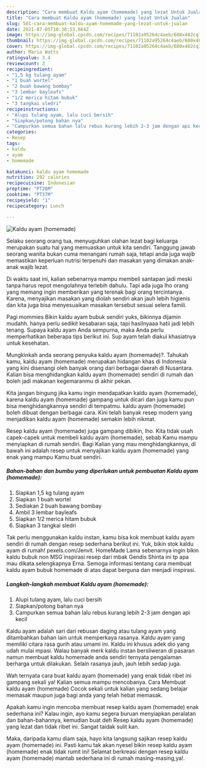 ```yaml
---
description: "Cara membuat Kaldu ayam (homemade) yang lezat Untuk Jualan"
title: "Cara membuat Kaldu ayam (homemade) yang lezat Untuk Jualan"
slug: 581-cara-membuat-kaldu-ayam-homemade-yang-lezat-untuk-jualan
date: 2021-07-05T10:38:53.664Z
image: https://img-global.cpcdn.com/recipes/71102a95264c4aeb/680x482cq70/kaldu-ayam-homemade-foto-resep-utama.jpg
thumbnail: https://img-global.cpcdn.com/recipes/71102a95264c4aeb/680x482cq70/kaldu-ayam-homemade-foto-resep-utama.jpg
cover: https://img-global.cpcdn.com/recipes/71102a95264c4aeb/680x482cq70/kaldu-ayam-homemade-foto-resep-utama.jpg
author: Mario Watts
ratingvalue: 3.4
reviewcount: 3
recipeingredient:
- "1,5 kg tulang ayam"
- "1 buah wortel"
- "2 buah bawang bombay"
- "3 lembar bayleafs"
- "1/2 merica hitam bubuk"
- "3 tangkai sledri"
recipeinstructions:
- "Alupi tulang ayam, lalu cuci bersih"
- "Siapkan/potong bahan nya"
- "Campurkan semua bahan lalu rebus kurang lebih 2-3 jam dengan api kecil"
categories:
- Resep
tags:
- kaldu
- ayam
- homemade

katakunci: kaldu ayam homemade 
nutrition: 292 calories
recipecuisine: Indonesian
preptime: "PT26M"
cooktime: "PT37M"
recipeyield: "1"
recipecategory: Lunch

---
```



![Kaldu ayam (homemade)](https://img-global.cpcdn.com/recipes/71102a95264c4aeb/680x482cq70/kaldu-ayam-homemade-foto-resep-utama.jpg)

Selaku seorang orang tua, menyuguhkan olahan lezat bagi keluarga merupakan suatu hal yang memuaskan untuk kita sendiri. Tanggung jawab seorang  wanita bukan cuma menangani rumah saja, tetapi anda juga wajib memastikan keperluan nutrisi terpenuhi dan masakan yang dimakan anak-anak wajib lezat.

Di waktu  saat ini, kalian sebenarnya mampu membeli santapan jadi meski tanpa harus repot mengolahnya terlebih dahulu. Tapi ada juga lho orang yang memang ingin memberikan yang terenak bagi orang tercintanya. Karena, menyajikan masakan yang diolah sendiri akan jauh lebih higienis dan kita juga bisa menyesuaikan masakan tersebut sesuai selera famili. 

Pagi mommies Bikin kaldu ayam bubuk sendiri yuks, bikinnya dijamin mudahh. hanya perlu sedikit kesabaran saja, tapi hasilnyaaa hatii jadi lebih tenang. Supaya kaldu ayam Anda sempurna, maka Anda perlu memperhatikan beberapa tips berikut ini. Sup ayam telah diakui khasiatnya untuk kesehatan.

Mungkinkah anda seorang penyuka kaldu ayam (homemade)?. Tahukah kamu, kaldu ayam (homemade) merupakan hidangan khas di Indonesia yang kini disenangi oleh banyak orang dari berbagai daerah di Nusantara. Kalian bisa menghidangkan kaldu ayam (homemade) sendiri di rumah dan boleh jadi makanan kegemaranmu di akhir pekan.

Kita jangan bingung jika kamu ingin mendapatkan kaldu ayam (homemade), karena kaldu ayam (homemade) gampang untuk dicari dan juga kamu pun bisa menghidangkannya sendiri di tempatmu. kaldu ayam (homemade) boleh dibuat dengan berbagai cara. Kini telah banyak resep modern yang menjadikan kaldu ayam (homemade) semakin lebih nikmat.

Resep kaldu ayam (homemade) juga gampang dibikin, lho. Kita tidak usah capek-capek untuk membeli kaldu ayam (homemade), sebab Kamu mampu menyiapkan di rumah sendiri. Bagi Kalian yang mau menghidangkannya, di bawah ini adalah resep untuk menyajikan kaldu ayam (homemade) yang enak yang mampu Kamu buat sendiri.

<!--inarticleads1-->

##### Bahan-bahan dan bumbu yang diperlukan untuk pembuatan Kaldu ayam (homemade):

1. Siapkan 1,5 kg tulang ayam
1. Siapkan 1 buah wortel
1. Sediakan 2 buah bawang bombay
1. Ambil 3 lembar bayleafs
1. Siapkan 1/2 merica hitam bubuk
1. Siapkan 3 tangkai sledri


Tak perlu menggunakan kaldu instan, kamu bisa kok membuat kaldu ayam sendiri di rumah dengan resep sederhana berikut ini. Yuk, bikin stok kaldu ayam di rumah! pexels.com/Jenvit. HomeMade Lama sebenarnya ingin bikin kaldu bubuk non MSG inspirasi resep dari mbak Gendis Shinta ini tp apa mau dikata.selengkapnya Erna. Semoga informasi tentang cara membuat kaldu ayam bubuk homemade di atas dapat berguna dan menjadi inspirasi. 

<!--inarticleads2-->

##### Langkah-langkah membuat Kaldu ayam (homemade):

1. Alupi tulang ayam, lalu cuci bersih
1. Siapkan/potong bahan nya
1. Campurkan semua bahan lalu rebus kurang lebih 2-3 jam dengan api kecil


Kaldu ayam adalah sari dari rebusan daging atau tulang ayam yang ditambahkan bahan lain untuk memperkaya rasanya. Kaldu ayam yang memiliki citara rasa gurih atau umami ini. Kaldu ini khusus adek dio yang udah mulai mpasi. Walau banyak merk kaldu instan bersliweran di pasaran namun membuat kaldu homemade anda sendiri ternyata pengalaman berharga untuk dilakukan. Selain rasanya jauh, jauh lebih sedap juga. 

Wah ternyata cara buat kaldu ayam (homemade) yang enak tidak ribet ini gampang sekali ya! Kalian semua mampu mencobanya. Cara Membuat kaldu ayam (homemade) Cocok sekali untuk kalian yang sedang belajar memasak maupun juga bagi anda yang telah hebat memasak.

Apakah kamu ingin mencoba membuat resep kaldu ayam (homemade) enak sederhana ini? Kalau ingin, ayo kamu segera buruan menyiapkan peralatan dan bahan-bahannya, kemudian buat deh Resep kaldu ayam (homemade) yang lezat dan tidak ribet ini. Sangat taidak sulit kan. 

Maka, daripada kamu diam saja, hayo kita langsung sajikan resep kaldu ayam (homemade) ini. Pasti kamu tak akan nyesel bikin resep kaldu ayam (homemade) enak tidak rumit ini! Selamat berkreasi dengan resep kaldu ayam (homemade) mantab sederhana ini di rumah masing-masing,ya!.

